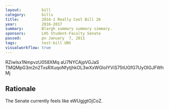 ```yaml
---
layout:         bill
category:       bills
title:          2016-1 Really Cool Bill 26
year:           2016-2017
summary:        Blargh summary summary simmary.
sponsors:       LHS Student-Faculty Senate
passed:         pn January  7, 2011
tags:           test-bill UNt
visualworkflow: true
---
```



RZiwlsx1NmpvzU058XMq aU7NYCAjpVGJaS TMQMpG3m2n2TxsRXuqoNfytjhkOL3wXxWGIoIYViS75tUGfG7UyOIGJFWhMj 




Rationale
---------
The Senate currently feels like eWUgjgtOjCoZ.
